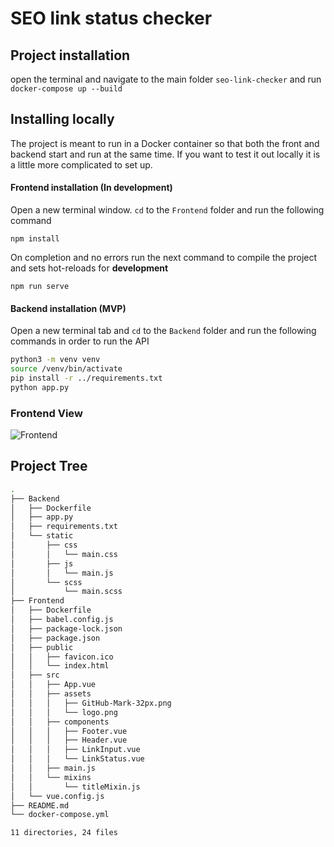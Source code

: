 # SEO link status checker

## Project installation

open the terminal and navigate to the main folder `seo-link-checker` and run `docker-compose up --build`


## Installing locally

The project is meant to run in a Docker container so that both the front and backend start and run at the same time. If you want to test it out locally it is a little more complicated to set up.

#### Frontend installation (In development)
Open a new terminal window. `cd` to the `Frontend` folder and run the following command

```
npm install
```
On completion and no errors run the next command to compile the project and sets hot-reloads for **development**

```
npm run serve
```

#### Backend installation (MVP)

Open a new terminal tab and `cd` to the `Backend` folder and run the following commands in order to run the API

```bash
python3 -m venv venv
source /venv/bin/activate
pip install -r ../requirements.txt
python app.py
```

### Frontend View

![Frontend](https://user-images.githubusercontent.com/25010775/96105173-071e0780-0eda-11eb-84bf-ce90eee90d45.jpg)

## Project Tree

```bash
.
├── Backend
│   ├── Dockerfile
│   ├── app.py
│   ├── requirements.txt
│   └── static
│       ├── css
│       │   └── main.css
│       ├── js
│       │   └── main.js
│       └── scss
│           └── main.scss
├── Frontend
│   ├── Dockerfile
│   ├── babel.config.js
│   ├── package-lock.json
│   ├── package.json
│   ├── public
│   │   ├── favicon.ico
│   │   └── index.html
│   ├── src
│   │   ├── App.vue
│   │   ├── assets
│   │   │   ├── GitHub-Mark-32px.png
│   │   │   └── logo.png
│   │   ├── components
│   │   │   ├── Footer.vue
│   │   │   ├── Header.vue
│   │   │   ├── LinkInput.vue
│   │   │   └── LinkStatus.vue
│   │   ├── main.js
│   │   └── mixins
│   │       └── titleMixin.js
│   └── vue.config.js
├── README.md
└── docker-compose.yml

11 directories, 24 files
```
